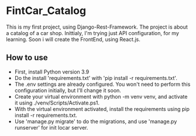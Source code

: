 # FintCar_Catalog
This is my first project, using Django-Rest-Framework. The project is about a catalog of a car shop. Inittialy, I'm trying just API configuration, for my learning. Soon i will create the FrontEnd, using React.js.

## How to use
- First, install Python version 3.9
- Do the install 'requirements.txt' with 'pip install -r requirements.txt'.
- The .env settings are already configured. You won't need to perform this configuration initially, but I'll change it soon.
- Create your virtual environment with python -m venv venv, and activate it using ./venv/Scripts/Activate.ps1.
- With the virtual environment activated, install the requirements using pip install -r requirements.txt.
- Use 'manage.py migrate' to do the migrations, and use 'manage.py runserver' for init locar server.
